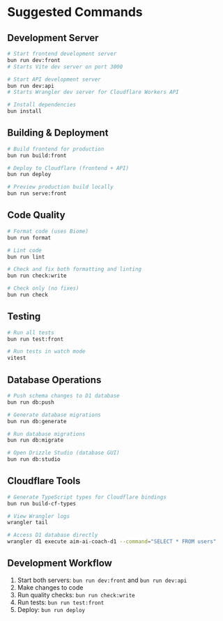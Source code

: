 # Suggested Commands

## Development Server
```bash
# Start frontend development server
bun run dev:front
# Starts Vite dev server on port 3000

# Start API development server
bun run dev:api
# Starts Wrangler dev server for Cloudflare Workers API

# Install dependencies
bun install
```

## Building & Deployment
```bash
# Build frontend for production
bun run build:front

# Deploy to Cloudflare (frontend + API)
bun run deploy

# Preview production build locally
bun run serve:front
```

## Code Quality
```bash
# Format code (uses Biome)
bun run format

# Lint code
bun run lint

# Check and fix both formatting and linting
bun run check:write

# Check only (no fixes)
bun run check
```

## Testing
```bash
# Run all tests
bun run test:front

# Run tests in watch mode
vitest
```

## Database Operations
```bash
# Push schema changes to D1 database
bun run db:push

# Generate database migrations
bun run db:generate

# Run database migrations
bun run db:migrate

# Open Drizzle Studio (database GUI)
bun run db:studio
```

## Cloudflare Tools
```bash
# Generate TypeScript types for Cloudflare bindings
bun run build-cf-types

# View Wrangler logs
wrangler tail

# Access D1 database directly
wrangler d1 execute aim-ai-coach-d1 --command="SELECT * FROM users"
```

## Development Workflow
1. Start both servers: `bun run dev:front` and `bun run dev:api`
2. Make changes to code
3. Run quality checks: `bun run check:write`
4. Run tests: `bun run test:front`
5. Deploy: `bun run deploy`